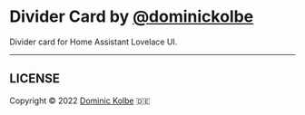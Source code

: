 # Divider Card by [@dominickolbe](https://www.github.com/dominickolbe)

Divider card for Home Assistant Lovelace UI.

---

## LICENSE

Copyright © 2022 [Dominic Kolbe](https://dominickolbe.dk) :de: